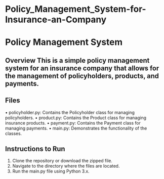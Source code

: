 # Policy_Management_System-for-Insurance-an-Company
# Policy Management System  
## Overview This is a simple policy management system for an insurance company that allows for the management of policyholders, products, and payments.  

## Files
• policyholder.py: Contains the Policyholder class for managing policyholders.
• product.py: Contains the Product class for managing insurance products.
• payment.py: Contains the Payment class for managing payments.
• main.py: Demonstrates the functionality of the classes.

## Instructions to Run
1. Clone the repository or download the zipped file.
2. Navigate to the directory where the files are located.
3. Run the main.py file using Python 3.x.
